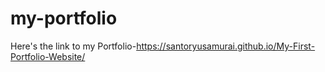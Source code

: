 # my-portfolio
Here's the link to my Portfolio-https://santoryusamurai.github.io/My-First-Portfolio-Website/
